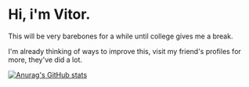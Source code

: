 # Hi, i'm Vitor.

This will be very barebones for a while until college gives me a break.

I'm already thinking of ways to improve this, visit my friend's profiles for more, they've did a lot.

[![Anurag's GitHub stats](https://github-readme-stats.vercel.app/api?username=grhifen)](https://github.com/anuraghazra/github-readme-stats)
